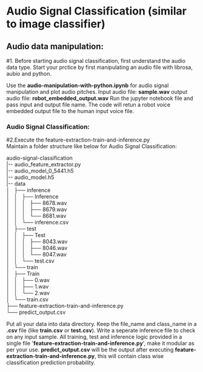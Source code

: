 # Audio Signal Classification (similar to image classifier)

## Audio data manipulation:

#1. Before starting audio signal classification, first understand the audio data type. Start your prctice by first manipulating an audio file with librosa, aubio and python.


Use the <b>audio-manipulation-with-python.ipynb</b> for audio signal manipulation and plot audio pitches.
Input audio file: <b>sample.wav</b>
output audio file: <b>robot_embedded_output.wav</b>
Run the jupyter notebook file and pass input and output file name. The code will retun a robot voice embedded output file to the human input voice file. 

### Audio Signal Classification:
#2.Execute the feature-extraction-train-and-inference.py
</br>
Maintain a folder structure like below for Audio Signal Classification:

audio-signal-classification</br>
|-- audio_feature_extractor.py</br>
|-- audio_model_0_5441.h5</br>
|-- audio_model.h5</br>
|-- data</br>
│   ├── inference</br>
│   │   ├── Inference</br>
│   │   │   ├── 8678.wav</br>
│   │   │   ├── 8679.wav</br>
│   │   │   └── 8681.wav</br>
│   │   └── inference.csv</br>
│   ├── test</br>
│   │   ├── Test</br>
│   │   │   ├── 8043.wav</br>
│   │   │   ├── 8046.wav</br>
│   │   │   └── 8047.wav</br>
│   │   └── test.csv</br>
│   └── train</br>
│       ├── Train</br>
│       │   ├── 0.wav</br>
│       │   ├── 1.wav</br>
│       │   └── 2.wav</br>
│       └── train.csv</br>
├── feature-extraction-train-and-inference.py</br>
└── predict_output.csv</br>

Put all your data into data directory. Keep the file_name and class_name in a <b>.csv</b> file (like <b>train.csv</b> or <b>test.csv</b>).
Write a seperate inference file to check on any input sample. All training, test and inference logic provided in a single file '<b>feature-extraction-train-and-inference.py</b>', make it modular as per your use.
<b>predict_output.csv</b> will be the output after executing <b>feature-extraction-train-and-inference.py</b>, this will contain class wise classification prediction probability.
